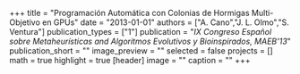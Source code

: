 +++
title = "Programación Automática con Colonias de Hormigas Multi-Objetivo en GPUs"
date = "2013-01-01"
authors = ["A. Cano","J. L. Olmo","S. Ventura"]
publication_types = ["1"]
publication = "_IX Congreso Español sobre Metaheurísticas and Algoritmos Evolutivos y Bioinspirados, MAEB'13_"
publication_short = ""
image_preview = ""
selected = false
projects = []
math = true
highlight = true
[header]
image = ""
caption = ""
+++

